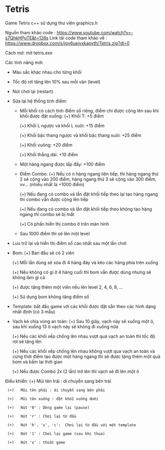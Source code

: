 # Tetris

Game Tetris c++ sử dụng thư viện graphics.h

Nguồn tham khảo code : https://www.youtube.com/watch?v=-s7QhkHPuTE&t=126s
Link tải code tham khảo về : https://www.dropbox.com/s/jgv6ueivxkapvth/Tetris.zip?dl=0

Cách mở: mở tetris.exe

Các tính năng mới:
* Màu sắc khác nhau cho từng khối
* Tốc độ rơi tăng lên 10% sau mỗi ván (level)
* Nút chơi lại (restart)
* Sửa lại hệ thống tính điểm:
  - Mỗi khối có cách tính điểm số riêng, điểm chỉ được cộng lên sau khi khối được đặt xuống:
     (+)   Khối T: +5 điểm
    
     (+)   Khối L ngược và khối L xuôi: +15 điểm
    
     (+)   Khối bậc thang ngược và khối bậc thang xuôi: +25 điểm
    
     (+)   Khối vuông: +20 điểm
    
     (+)   Khối thẳng dài: +10 điểm
    
  - Một hàng ngang được lấp đầy: +100 điểm
  - Điểm Combo:
     (+)   Nếu có n hàng ngang liên tiếp, thì hàng ngang thứ 2 sẽ cộng vào 200 điểm, hàng ngang thứ 3 sẽ cộng vào 300 điểm, vv... (nhiều nhất là +1000 điểm)
    
     (+)   Nếu đang có combo và lần đặt khối tiếp theo lại tạo hàng ngang thì combo vẫn được cộng lên tiếp
    
     (+)   Nếu đang có combo và lần đặt khối tiếp theo không tạo hàng ngang thì combo sẽ bị mất
    
     (+)   Có phần hiển thị combo ở trên màn hình
    
  - Sau 1000 điểm thì sẽ lên một level

* Lưu trữ lại và hiển thị điểm số cao nhất sau một lần chơi
  
* Bom:
     (+)   Ban đầu sẽ có 2 viên
  
     (+)   Mỗi lần dùng sẽ xóa đi 4 hàng đáy và kéo các hàng phía trên xuống
  
     (+)   Nếu không có gì ở 4 hàng cuối thì bom vẫn được dùng nhưng sẽ không làm gì cả
  
     (+)   được tặng thêm một viên nếu lên level 2, 4, 6, 8, ...
  
     (+)   Sử dụng bom không tăng điểm số
  
* Template: bắt đầu game với các khối được đặt sẵn theo các hình dạng nhất định (có 3 mẫu)
* Vạch kẻ chia vùng an toàn:
     (+)   Sau 10 giây, vạch này sẽ xuống một ô, sau khi xuống 13 ô vạch này sẽ không đi xuống nữa
  
     (+)   Nếu các khối xếp chồng lên nhau vượt quá vạch an toàn thì tốc độ rơi sẽ tăng lên
  
     (+)   Nếu các khối xếp chồng lên nhau không vượt qua vạch an toàn và cùng thời điểm tạo được một hàng ngang thì sẽ được tặng thêm một quả bom và bấm lại thời 
           gian
  
     (+)   Nếu được Combo 2x (2 lần) trở lên thì vạch sẽ đi lên một ô
  

Điều khiển:
     (+)   Mũi tên trái : di chuyển sang bên trái
     
     (+)   Mũi tên phải : di chuyển sang bên phải
     
     (+)   Mũi tên xuống : đặt khối xuống dưới
     
     (+)   Nút '0' : Dừng game lại (pause)
     
     (+)   Nút 'r' : Chơi lại từ đầu
     
     (+)   Nút 'h', 's', 'c':  Chơi lại từ đầu với một template
     
     (+)   Nút '1' : Chơi lại game (sau khi thua)
     
     (+)   Nút 'x' : thoát game


     
     
     
     
